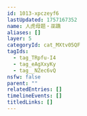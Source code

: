 ```yaml
---
id: 1013-xpczeyf6
lastUpdated: 1757167352
name: 人虎母题・巫蹻
aliases: []
layer: 5
categoryId: cat_MXtv05QF
tagIds:
  - tag_TRpfu-I4
  - tag_eAgXxyKy
  - tag__NZec6vQ
nsfw: false
parent: ""
relatedEntries: []
timelineEvents: []
titledLinks: []
---
```


